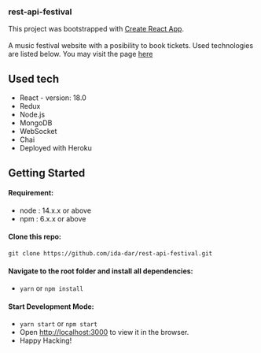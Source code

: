 ### rest-api-festival

This project was bootstrapped with [Create React App](https://github.com/facebook/create-react-app).
<br><br>
A music festival website with a posibility to book tickets. Used technologies are listed below. You may visit the page [here](https://sleepy-gorge-11274.herokuapp.com/)
<br>

## Used tech
 * React - version: 18.0
 * Redux
 * Node.js
 * MongoDB
 * WebSocket
 * Chai
 * Deployed with Heroku

## Getting Started

#### Requirement:
- node : 14.x.x or above
- npm : 6.x.x or above

#### Clone this repo:
`git clone https://github.com/ida-dar/rest-api-festival.git`

#### Navigate to the root folder and install all dependencies:

- `yarn` or `npm install`

#### Start Development Mode:

- `yarn start` or `npm start`
- Open [http://localhost:3000](http://localhost:3000) to view it in the browser.
- Happy Hacking!
